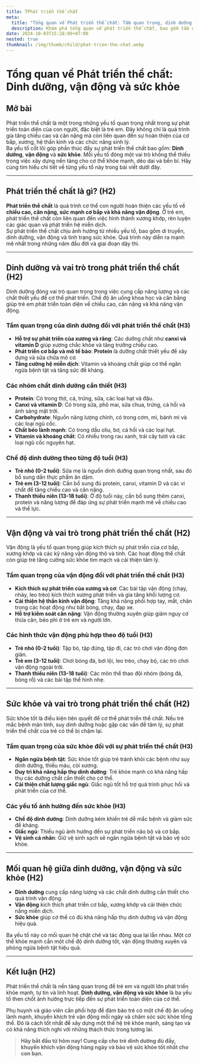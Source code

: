 ```yaml
---
title: TPhát triển thể chất
meta:
  title: "Tổng quan về Phát triển thể chất: Tầm quan trọng, dinh dưỡng, vận động và sức khỏe"
  description: Khám phá tổng quan về phát triển thể chất, bao gồm tầm quan trọng, vai trò của dinh dưỡng, vận động và sức khỏe trong quá trình phát triển của trẻ em và người trưởng thành.
date: 2024-10-03T15:28:09+07:00
nested: true
thumbnail: /img/thumb/child/phat-trien-the-chat.webp
---
```


# Tổng quan về Phát triển thể chất: Dinh dưỡng, vận động và sức khỏe

## **Mở bài**
Phát triển thể chất là một trong những yếu tố quan trọng nhất trong sự phát triển toàn diện của con người, đặc biệt là trẻ em. Đây không chỉ là quá trình gia tăng chiều cao và cân nặng mà còn liên quan đến sự hoàn thiện của cơ bắp, xương, hệ thần kinh và các chức năng sinh lý.  
Ba yếu tố cốt lõi góp phần thúc đẩy sự phát triển thể chất bao gồm: **Dinh dưỡng**, **vận động** và **sức khỏe**. Mỗi yếu tố đóng một vai trò không thể thiếu trong việc xây dựng nền tảng cho cơ thể khỏe mạnh, dẻo dai và bền bỉ. Hãy cùng tìm hiểu chi tiết về từng yếu tố này trong bài viết dưới đây.

---

## **Phát triển thể chất là gì? (H2)**
**Phát triển thể chất** là quá trình cơ thể con người hoàn thiện các yếu tố về **chiều cao, cân nặng, sức mạnh cơ bắp và khả năng vận động**. Ở trẻ em, phát triển thể chất còn liên quan đến việc hình thành xương khớp, rèn luyện các giác quan và phát triển hệ miễn dịch.  
Sự phát triển thể chất chịu ảnh hưởng từ nhiều yếu tố, bao gồm di truyền, dinh dưỡng, vận động và tình trạng sức khỏe. Quá trình này diễn ra mạnh mẽ nhất trong những năm đầu đời và giai đoạn dậy thì.  

---

## **Dinh dưỡng và vai trò trong phát triển thể chất (H2)**
Dinh dưỡng đóng vai trò quan trọng trong việc cung cấp năng lượng và các chất thiết yếu để cơ thể phát triển. Chế độ ăn uống khoa học và cân bằng giúp trẻ em phát triển toàn diện về chiều cao, cân nặng và khả năng vận động.  

### **Tầm quan trọng của dinh dưỡng đối với phát triển thể chất (H3)**
- **Hỗ trợ sự phát triển của xương và răng**: Các dưỡng chất như **canxi và vitamin D** giúp xương chắc khỏe và tăng trưởng chiều cao.  
- **Phát triển cơ bắp và mô tế bào**: **Protein** là dưỡng chất thiết yếu để xây dựng và sửa chữa mô cơ.  
- **Tăng cường hệ miễn dịch**: Vitamin và khoáng chất giúp cơ thể ngăn ngừa bệnh tật và tăng sức đề kháng.  

### **Các nhóm chất dinh dưỡng cần thiết (H3)**
- **Protein**: Có trong thịt, cá, trứng, sữa, các loại hạt và đậu.  
- **Canxi và vitamin D**: Có trong sữa, phô mai, sữa chua, trứng, cá hồi và ánh sáng mặt trời.  
- **Carbohydrate**: Nguồn năng lượng chính, có trong cơm, mì, bánh mì và các loại ngũ cốc.  
- **Chất béo lành mạnh**: Có trong dầu oliu, bơ, cá hồi và các loại hạt.  
- **Vitamin và khoáng chất**: Có nhiều trong rau xanh, trái cây tươi và các loại ngũ cốc nguyên hạt.  

### **Chế độ dinh dưỡng theo từng độ tuổi (H3)**
- **Trẻ nhỏ (0-2 tuổi)**: Sữa mẹ là nguồn dinh dưỡng quan trọng nhất, sau đó bổ sung dần thực phẩm ăn dặm.  
- **Trẻ em (3-12 tuổi)**: Cần bổ sung đủ protein, canxi, vitamin D và các vi chất để tăng chiều cao và cân nặng.  
- **Thanh thiếu niên (13-18 tuổi)**: Ở độ tuổi này, cần bổ sung thêm canxi, protein và năng lượng để đáp ứng sự phát triển mạnh mẽ về chiều cao và thể lực.  

---

## **Vận động và vai trò trong phát triển thể chất (H2)**
Vận động là yếu tố quan trọng giúp kích thích sự phát triển của cơ bắp, xương khớp và các kỹ năng vận động thô và tinh. Các hoạt động thể chất còn giúp trẻ tăng cường sức khỏe tim mạch và cải thiện tâm lý.  

### **Tầm quan trọng của vận động đối với phát triển thể chất (H3)**
- **Kích thích sự phát triển của xương và cơ**: Các bài tập vận động (chạy, nhảy, leo trèo) kích thích xương phát triển và gia tăng khối lượng cơ.  
- **Cải thiện hệ thần kinh vận động**: Tăng khả năng phối hợp tay, mắt, chân trong các hoạt động như bắt bóng, chạy, đạp xe.  
- **Hỗ trợ kiểm soát cân nặng**: Vận động thường xuyên giúp giảm nguy cơ thừa cân, béo phì ở trẻ em và người lớn.  

### **Các hình thức vận động phù hợp theo độ tuổi (H3)**
- **Trẻ nhỏ (0-2 tuổi)**: Tập bò, tập đứng, tập đi, các trò chơi vận động đơn giản.  
- **Trẻ em (3-12 tuổi)**: Chơi bóng đá, bơi lội, leo trèo, chạy bộ, các trò chơi vận động ngoài trời.  
- **Thanh thiếu niên (13-18 tuổi)**: Các môn thể thao đội nhóm (bóng đá, bóng rổ) và các bài tập thể hình nhẹ.  

---

## **Sức khỏe và vai trò trong phát triển thể chất (H2)**
Sức khỏe tốt là điều kiện tiên quyết để cơ thể phát triển thể chất. Nếu trẻ mắc bệnh mãn tính, suy dinh dưỡng hoặc gặp các vấn đề tâm lý, sự phát triển thể chất của trẻ có thể bị chậm lại.  

### **Tầm quan trọng của sức khỏe đối với sự phát triển thể chất (H3)**
- **Ngăn ngừa bệnh tật**: Sức khỏe tốt giúp trẻ tránh khỏi các bệnh như suy dinh dưỡng, thiếu máu, còi xương.  
- **Duy trì khả năng hấp thụ dinh dưỡng**: Trẻ khỏe mạnh có khả năng hấp thụ các dưỡng chất cần thiết cho cơ thể.  
- **Cải thiện chất lượng giấc ngủ**: Giấc ngủ tốt hỗ trợ quá trình phục hồi và phát triển của cơ thể.  

### **Các yếu tố ảnh hưởng đến sức khỏe (H3)**
- **Chế độ dinh dưỡng**: Dinh dưỡng kém khiến trẻ dễ mắc bệnh và giảm sức đề kháng.  
- **Giấc ngủ**: Thiếu ngủ ảnh hưởng đến sự phát triển não bộ và cơ bắp.  
- **Vệ sinh cá nhân**: Giữ vệ sinh sạch sẽ ngăn ngừa bệnh tật và bảo vệ sức khỏe.  

---

## **Mối quan hệ giữa dinh dưỡng, vận động và sức khỏe (H2)**
- **Dinh dưỡng** cung cấp năng lượng và các chất dinh dưỡng cần thiết cho quá trình vận động.  
- **Vận động** kích thích phát triển cơ bắp, xương khớp và cải thiện chức năng miễn dịch.  
- **Sức khỏe** giúp cơ thể có đủ khả năng hấp thụ dinh dưỡng và vận động hiệu quả.  

Ba yếu tố này có mối quan hệ chặt chẽ và tác động qua lại lẫn nhau. Một cơ thể khỏe mạnh cần một chế độ dinh dưỡng tốt, vận động thường xuyên và phòng ngừa bệnh tật hiệu quả.  

---

## **Kết luận (H2)**
Phát triển thể chất là nền tảng quan trọng để trẻ em và người lớn phát triển khỏe mạnh, tự tin và linh hoạt. **Dinh dưỡng, vận động và sức khỏe** là ba yếu tố then chốt ảnh hưởng trực tiếp đến sự phát triển toàn diện của cơ thể.  

Phụ huynh và giáo viên cần phối hợp để đảm bảo trẻ có một chế độ ăn uống lành mạnh, khuyến khích trẻ vận động mỗi ngày và chăm sóc sức khỏe tổng thể. Đó là cách tốt nhất để xây dựng một thế hệ trẻ khỏe mạnh, sáng tạo và có khả năng thích nghi với những thách thức trong tương lai.  

> **Hãy bắt đầu từ hôm nay! Cung cấp cho trẻ dinh dưỡng đủ đầy, khuyến khích vận động hàng ngày và bảo vệ sức khỏe tốt nhất cho con bạn.**
